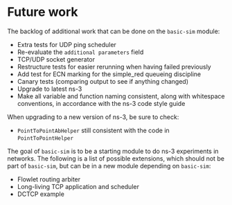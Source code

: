 # Future work

The backlog of additional work that can be done on the `basic-sim` module:

* Extra tests for UDP ping scheduler
* Re-evaluate the `additional parameters` field
* TCP/UDP socket generator
* Restructure tests for easier rerunning when having failed previously
* Add test for ECN marking for the simple_red queueing discipline
* Canary tests (comparing output to see if anything changed)
* Upgrade to latest ns-3
* Make all variable and function naming consistent, along with whitespace conventions,
  in accordance with the ns-3 code style guide

When upgrading to a new version of ns-3, be sure to check:

* `PointToPointAbHelper` still consistent with the code in `PointToPointHelper`

The goal of `basic-sim` is to be a starting module to do ns-3 experiments in
networks. The following is a list of possible extensions, which should not be
part of `basic-sim`, but can be in a new module depending on `basic-sim`:

* Flowlet routing arbiter
* Long-living TCP application and scheduler
* DCTCP example
